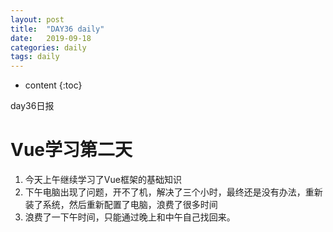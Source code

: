 ```yaml
---
layout: post
title:  "DAY36 daily"
date:   2019-09-18
categories: daily
tags: daily
---
```


* content
{:toc}

day36日报






# Vue学习第二天
1. 今天上午继续学习了Vue框架的基础知识
2. 下午电脑出现了问题，开不了机，解决了三个小时，最终还是没有办法，重新装了系统，然后重新配置了电脑，浪费了很多时间
3. 浪费了一下午时间，只能通过晚上和中午自己找回来。
